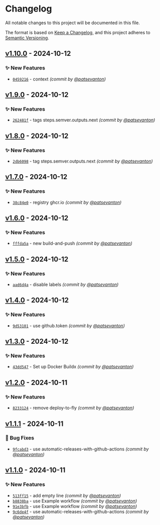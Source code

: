# Changelog
All notable changes to this project will be documented in this file.

The format is based on [Keep a Changelog](https://keepachangelog.com/en/1.0.0/),
and this project adheres to [Semantic Versioning](https://semver.org/spec/v2.0.0.html).

## [v1.10.0] - 2024-10-12
### :sparkles: New Features
- [`0459216`](https://github.com/patsevanton/test-docker-images/commit/045921665eb7d3d92314b25b8781c11a740d65c6) - context *(commit by [@patsevanton](https://github.com/patsevanton))*


## [v1.9.0] - 2024-10-12
### :sparkles: New Features
- [`262481f`](https://github.com/patsevanton/test-docker-images/commit/262481f9175d5a8c0fb038f9b47b97b0037fc67e) - tags steps.semver.outputs.next *(commit by [@patsevanton](https://github.com/patsevanton))*


## [v1.8.0] - 2024-10-12
### :sparkles: New Features
- [`2db6098`](https://github.com/patsevanton/test-docker-images/commit/2db609826abbecbcf3e68b61840458082f59d802) - tag steps.semver.outputs.next *(commit by [@patsevanton](https://github.com/patsevanton))*


## [v1.7.0] - 2024-10-12
### :sparkles: New Features
- [`38c84e0`](https://github.com/patsevanton/test-docker-images/commit/38c84e094528ebead85e19df7e44046058e433f2) - registry ghcr.io *(commit by [@patsevanton](https://github.com/patsevanton))*


## [v1.6.0] - 2024-10-12
### :sparkles: New Features
- [`fffda5a`](https://github.com/patsevanton/test-docker-images/commit/fffda5a00aebc0719530002fb3451b9ba914a07e) - new build-and-push *(commit by [@patsevanton](https://github.com/patsevanton))*


## [v1.5.0] - 2024-10-12
### :sparkles: New Features
- [`aad6d4a`](https://github.com/patsevanton/test-docker-images/commit/aad6d4abbd6addda76da4c4cc228c0894d5caef4) - disable labels *(commit by [@patsevanton](https://github.com/patsevanton))*


## [v1.4.0] - 2024-10-12
### :sparkles: New Features
- [`9d53101`](https://github.com/patsevanton/test-docker-images/commit/9d53101584225e9fe87aca07e0ab56dfd7faf033) - use github.token *(commit by [@patsevanton](https://github.com/patsevanton))*


## [v1.3.0] - 2024-10-12
### :sparkles: New Features
- [`43dd547`](https://github.com/patsevanton/test-docker-images/commit/43dd54700823ba1c4a608eaac3e8921d3feff2f7) - Set up Docker Buildx *(commit by [@patsevanton](https://github.com/patsevanton))*


## [v1.2.0] - 2024-10-11
### :sparkles: New Features
- [`8233124`](https://github.com/patsevanton/test-docker-images/commit/82331248a392aea126d27425a8094d0d4d2511b4) - remove deploy-to-fly *(commit by [@patsevanton](https://github.com/patsevanton))*


## [v1.1.1] - 2024-10-11
### :bug: Bug Fixes
- [`9fcabd3`](https://github.com/patsevanton/test-docker-images/commit/9fcabd3c504a6b4562aa7469f0678ca31497cbf2) - use automatic-releases-with-github-actions *(commit by [@patsevanton](https://github.com/patsevanton))*


## [v1.1.0] - 2024-10-11
### :sparkles: New Features
- [`513ff15`](https://github.com/patsevanton/test-docker-images/commit/513ff15763886790401d724a7ad6b16fee1cfa76) - add empty line *(commit by [@patsevanton](https://github.com/patsevanton))*
- [`b8838ba`](https://github.com/patsevanton/test-docker-images/commit/b8838baa36aef954939390d649fd36fd4f5a2712) - use Example workflow *(commit by [@patsevanton](https://github.com/patsevanton))*
- [`91e3bfb`](https://github.com/patsevanton/test-docker-images/commit/91e3bfbbb50ad8656ad6cfee2541f8432e49fd66) - use Example workflow *(commit by [@patsevanton](https://github.com/patsevanton))*
- [`9c6de4f`](https://github.com/patsevanton/test-docker-images/commit/9c6de4f3e2fcbe87c54deabe6d5d8f227b9fab80) - use automatic-releases-with-github-actions *(commit by [@patsevanton](https://github.com/patsevanton))*

[v1.1.0]: https://github.com/patsevanton/test-docker-images/compare/v1.0.0...v1.1.0
[v1.1.1]: https://github.com/patsevanton/test-docker-images/compare/v1.1.0...v1.1.1
[v1.2.0]: https://github.com/patsevanton/test-docker-images/compare/v1.1.1...v1.2.0
[v1.3.0]: https://github.com/patsevanton/test-docker-images/compare/v1.2.0...v1.3.0
[v1.4.0]: https://github.com/patsevanton/test-docker-images/compare/v1.3.0...v1.4.0
[v1.5.0]: https://github.com/patsevanton/test-docker-images/compare/v1.4.0...v1.5.0
[v1.6.0]: https://github.com/patsevanton/test-docker-images/compare/v1.5.0...v1.6.0
[v1.7.0]: https://github.com/patsevanton/test-docker-images/compare/v1.6.0...v1.7.0
[v1.8.0]: https://github.com/patsevanton/test-docker-images/compare/v1.7.0...v1.8.0
[v1.9.0]: https://github.com/patsevanton/test-docker-images/compare/v1.8.0...v1.9.0
[v1.10.0]: https://github.com/patsevanton/test-docker-images/compare/v1.9.0...v1.10.0
